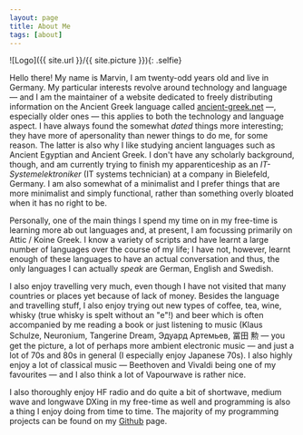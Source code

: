```yaml
---
layout: page
title: About Me
tags: [about] 
---
```

![Logo]({{ site.url }}/{{ site.picture }}){: .selfie}

Hello there! My name is Marvin, I am twenty-odd years old and live in Germany. My particular interests revolve around technology and language — and I am the maintainer of a website dedicated to freely distributing information on the Ancient Greek language called <a href="//ancient-greek.net">ancient-greek.net</a> —, especially older ones — this applies to both the technology and language aspect. I have always found the somewhat <i>dated</i> things more interesting; they have more of apersonality than newer things to do me, for some reason. The latter is also why I like studying ancient languages such as Ancient Egyptian and Ancient Greek. I don't have any scholarly background, though, and am currently trying to finish my apparenticeship as an <i>IT-Systemelektroniker</i> (IT systems technician) at a company in Bielefeld, Germany.
I am also somewhat of a minimalist and I prefer things that are more minimalist and simply functional, rather than something overly bloated when it has no right to be.

Personally, one of the main things I spend my time on in my free-time is learning more ab
out languages and, at present, I am focussing primarily on Attic / Koine Greek. I know a variety of
scripts and have learnt a large number of languages over the course of my life; I have not, however, learnt enough of these languages to have an actual conversation and thus, the only languages I can
actually <i>speak</i> are German, English and Swedish.

I also enjoy travelling very much, even though I have not visited that many countries or places yet because of lack of money. Besides the language and travelling stuff, I also enjoy trying out new types of coffee, tea, wine, whisky (true whisky is spelt without an "e"!) and beer which is often accompanied by me reading a book or just listening to music (Klaus Schulze, Neuronium, Tangerine Dream, Эдуард Артемьев, 冨田 勲 — you get the picture, a lot of perhaps more ambient electronic music — and just a lot of 70s and 80s in general (I especially enjoy Japanese 70s). I also highly enjoy a lot of classical music — Beethoven and Vivaldi being one of my favourites — and I also think a lot of Vapourwave is rather nice.

I also thoroughly enjoy HF radio and do quite a bit of shortwave, medium wave and longwave DXing in my free-time as well and programming is also a thing I enjoy doing from time to time. The majority of my programming projects can be found on my <a href="https://github.com/mjohanning99">Github</a> page.